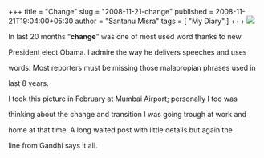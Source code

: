 +++
title = "Change"
slug = "2008-11-21-change"
published = 2008-11-21T19:04:00+05:30
author = "Santanu Misra"
tags = [ "My Diary",]
+++
[![](../images/thumbnails/2008-11-21-change-Change-Gandhi-quote.jpg)](../images/2008-11-21-change-Change-Gandhi-quote.jpg)



In last 20 months “**change**” was one of most used word thanks to new

President elect Obama. I admire the way he delivers speeches and uses

words. Most reporters must be missing those malapropian phrases used in

last 8 years.



I took this picture in February at Mumbai Airport; personally I too was

thinking about the change and transition I was going trough at work and

home at that time. A long waited post with little details but again the

line from Gandhi says it all.
